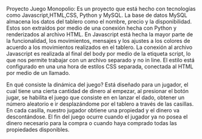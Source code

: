 Proyecto Juego Monopolio:
Es un proyecto que está hecho con tecnologías como Javascript,HTML,CSS, Python y MySQL.
La base de datos MySQL almacena los datos del tablero como el nombre, precio y la disponibilidad. Estos son extraídos por medio de una conexión hecha con Python
y renderizados al archivo HTML. En Javascript está hecha la mayor parte de la funcionalidad, los movimientos, mensajes y los ajustes a los colores
de acuerdo a los movimientos realizados en el tablero. La conexión al archivo Javascript es realizada al final del body por medio de la etiqueta script,
lo que nos permite trabajar con un archivo separado y no in line.
El estilo está configurado en una una hora de estilos CSS separada, conectada al HTML por medio de un llamado.

En qué consiste la dinámica del juego?
Está diseñado para un jugador, el cual tiene una cierta cantidad de dinero al empezar, al presionar el botón jugar, se habilita el juego que consiste en en lanzar el dado,
obtener un número aleatorio e ir desplazándome por el tablero a través de las casillas. En cada casilla, nuestro jugador obtiene una propiedad 
y el dinero va descontándose.
El fin del juego ocurre cuando el jugador ya no posea el dinero necesario para la compra o cuando haya comprado todas las propiedades disponibles. 
